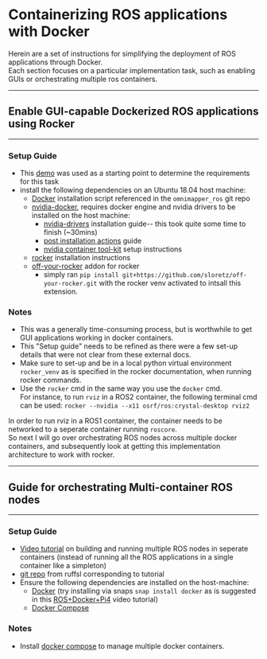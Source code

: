 # Containerizing ROS applications with Docker
Herein are a set of instructions for simplifying the deployment of ROS applications through Docker. \
Each section focuses on a particular implementation task, such as enabling GUIs or orchestrating multiple ros containers.

---

## Enable GUI-capable Dockerized ROS applications using Rocker 
---

### __Setup Guide__
- This [demo](https://github.com/CogRob/omnimapper_ros) was used as a starting point to determine the requirements for this task
- install the following dependencies on an Ubuntu 18.04 host machine:
  - [Docker](https://get.docker.com/) installation script referenced in the `omnimapper_ros` git repo
  - [nvidia-docker](https://github.com/NVIDIA/nvidia-docker), requires docker engine and nvidia drivers to be installed on the host machine:
    - [nvidia-drivers](https://docs.nvidia.com/datacenter/tesla/tesla-installation-notes/index.html) installation guide-- this took quite some time to finish (~30mins)
    - [post installation actions](https://docs.nvidia.com/cuda/cuda-installation-guide-linux/index.html#post-installation-actions) guide
    - [nvidia container tool-kit](https://docs.nvidia.com/datacenter/cloud-native/container-toolkit/install-guide.html#docker) setup instructions
  - [rocker](https://github.com/osrf/rocker) installation instructions
  - [off-your-rocker](https://github.com/sloretz/off-your-rocker) addon for rocker
    - simply ran `pip install git+https://github.com/sloretz/off-your-rocker.git` with the rocker venv activated to intsall this extension.

### __Notes__
- This was a generally time-consuming process, but is worthwhile to get GUI applications working in docker containers. 
- This "Setup guide" needs to be refined as there were a few set-up details that were not clear from these external docs. 
- Make sure to set-up and be in a local python virtual environment `rocker_venv` as is specified in the rocker documentation, when running rocker commands. 
- Use the `rocker` cmd in the same way you use the `docker` cmd. \
For instance, to run `rviz` in a ROS2 container, the following terminal cmd can be used: `rocker --nvidia --x11 osrf/ros:crystal-desktop rviz2` 

In order to run rviz in a ROS1 container, the container needs to be networked to a seperate container running `roscore`. \
So next I will go over orchestrating ROS nodes across multiple docker containers, and subsequently look at getting this implementation architecture to work with rocker.

---

## Guide for orchestrating Multi-container ROS nodes
---
### __Setup Guide__
- [Video tutorial](https://www.youtube.com/watch?v=9xqekKwzmV8) on building and running multiple ROS nodes in seperate containers (instead of running all the ROS applications in a single container like a simpleton)
- [git repo](https://github.com/ruffsl/ros_docker_demos/blob/master/multicontainer/README.md) from ruffsl corresponding to tutorial
- Ensure the following dependencies are installed on the host-machine:
  - [Docker]() (try installing via snaps `snap install docker` as is suggested in this [ROS+Docker+Pi4](https://www.youtube.com/watch?v=UySK0AggZZY) video tutorial)
  - [Docker Compose](https://docs.docker.com/compose/)

### __Notes__
- Install [docker compose](https://docs.docker.com/compose/install/) to manage multiple docker containers.
